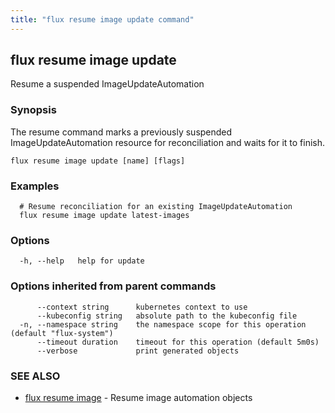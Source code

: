 ```yaml
---
title: "flux resume image update command"
---
```

## flux resume image update

Resume a suspended ImageUpdateAutomation

### Synopsis

The resume command marks a previously suspended ImageUpdateAutomation resource for reconciliation and waits for it to finish.

```
flux resume image update [name] [flags]
```

### Examples

```
  # Resume reconciliation for an existing ImageUpdateAutomation
  flux resume image update latest-images
```

### Options

```
  -h, --help   help for update
```

### Options inherited from parent commands

```
      --context string      kubernetes context to use
      --kubeconfig string   absolute path to the kubeconfig file
  -n, --namespace string    the namespace scope for this operation (default "flux-system")
      --timeout duration    timeout for this operation (default 5m0s)
      --verbose             print generated objects
```

### SEE ALSO

* [flux resume image](../flux_resume_image/)	 - Resume image automation objects

